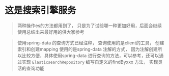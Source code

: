 # 这是搜索引擎服务

> 两种操作es的方法都用到了， 只是为了试验哪一种更加好用，后面会继续使用总结出来最好用的供大家参考

> 使用spring-data 的查询方式已经注释， 查询使用的是client的工具， 创建索引和创建mapping 使用的是spring-data
> 注解的方式， 因为注解创建所以比较方便，具体使用spring-data 进行查询的方法，可以参考，还可以通过实现
<code>ElasticsearchRepository</code> 编写自定义的findByxxx 方法， 实现灵活的查询功能